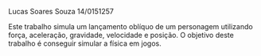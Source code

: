 Lucas Soares Souza 14/0151257

Este trabalho simula um lançamento oblíquo de um personagem utilizando força, aceleração, gravidade, velocidade e posição.
O objetivo deste trabalho é conseguir simular a física em jogos.
